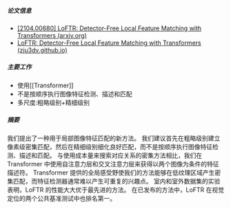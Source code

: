 ##### 论文信息
- [[2104.00680] LoFTR: Detector-Free Local Feature Matching with Transformers (arxiv.org)](https://arxiv.org/abs/2104.00680)
- [LoFTR: Detector-Free Local Feature Matching with Transformers (zju3dv.github.io)](https://zju3dv.github.io/loftr/?utm_source=catalyzex.com)
##### 主要工作
- 使用[[Transformer]]
- 不是按顺序执行图像特征检测、描述和匹配
- 多尺度:粗略级别+精细级别
##### 摘要
我们提出了一种用于局部图像特征匹配的新方法。 我们建议首先在粗略级别建立像素级密集匹配，然后在精细级别细化良好匹配，而不是按顺序执行图像特征检测、描述和匹配。 与使用成本量来搜索对应关系的密集方法相比，我们在 Transformer 中使用自注意力层和交叉注意力层来获得以两个图像为条件的特征描述符。 Transformer 提供的全局感受野使我们的方法能够在低纹理区域产生密集匹配，而特征检测器通常难以产生可重复的兴趣点。 室内和室外数据集的实验表明，LoFTR 的性能大大优于最先进的方法。 在已发布的方法中，LoFTR 在视觉定位的两个公共基准测试中也排名第一。